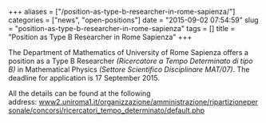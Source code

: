+++
aliases = ["/position-as-type-b-researcher-in-rome-sapienza/"]
categories = ["news", "open-positions"]
date = "2015-09-02 07:54:59"
slug = "position-as-type-b-researcher-in-rome-sapienza"
tags = []
title = "Position as Type B Researcher in Rome Sapienza"
+++

The Department of Mathematics of University of Rome Sapienza offers a
position as a Type B Researcher *(Ricercatore a Tempo Determinato di
tipo B)* in Mathematical Physics *(Settore Scientifico Disciplinare
MAT/07)*. The deadline for application is 17 September 2015.

All the details can be found at the following
address: [www2.uniroma1.it/organizzazione/amministrazione/ripartizionepersonale/concorsi/ricercatori\_tempo\_determinato/default.php](http://www2.uniroma1.it/organizzazione/amministrazione/ripartizionepersonale/concorsi/ricercatori_tempo_determinato/default.php)

 
